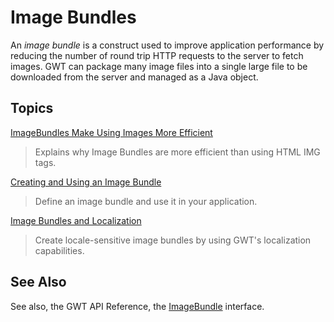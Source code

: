 # Image Bundles #
An _image bundle_ is a construct used to improve application performance by reducing the number of round trip HTTP requests to the server to fetch images. GWT can package many image files into a single large file to be downloaded from the server and managed as a Java object.

## Topics ##
[ImageBundles Make Using Images More Efficient](DevGuideImageBundleMotivation.md)
> Explains why Image Bundles are more efficient than using HTML IMG tags.

[Creating and Using an Image Bundle](DevGuideDefiningAndUsingImageBundle.md)
> Define an image bundle and use it in your application.

[Image Bundles and Localization](DevGuideImageBundleWithLocalization.md)
> Create locale-sensitive image bundles by using GWT's localization capabilities.

## See Also ##
See also, the GWT API Reference, the [ImageBundle](http://google-web-toolkit.googlecode.com/svn/javadoc/1.5/com/google/gwt/user/client/ui/ImageBundle.html) interface.

